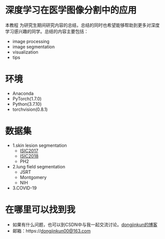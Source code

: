 # 深度学习在医学图像分割中的应用
本教程 为研究生期间研究内容的总结，总结的同时也希望能够帮助到更多对深度学习感兴趣的同学。总结的内容主要包括：
 - image processing
 - image segmentation
 - visualization
 - tips
# 环境
- Anaconda
- PyTorch(1.7.0)
- Python(3.7.10)
- torchvision(0.8.1)
# 数据集
- 1.skin lesion segmentation
  - [ISIC2017](https://challenge.isic-archive.com/data/#2017)
  - [ISIC2018](https://challenge.isic-archive.com/data/#2018)
  - PH2
- 2.lung field segmentation
  - JSRT
  - Montgomery
  - NIH
- 3.COVID-19
# 在哪里可以找到我
- 如果有什么问题，也可以到CSDN中与我一起交流讨论。[dongjinkun的博客](https://dongjinkun.blog.csdn.net/)
- 邮箱：https://dongjinkun00@163.com
 
